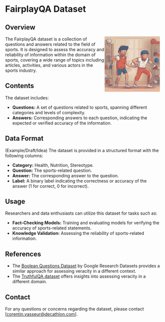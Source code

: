 # FairplayQA Dataset

## Overview

<a href="https://github.com/ai-helpers"><img src="./logo.png" width="180" align="Right" /></a>

The FairplayQA dataset is a collection of questions and answers related to the field of sports. It is designed to assess the accuracy and reliability of information within the domain of sports, covering a wide range of topics including articles, activities, and various actors in the sports industry.

## Contents

The dataset includes:

- **Questions:** A set of questions related to sports, spanning different categories and levels of complexity.
- **Answers:** Corresponding answers to each question, indicating the expected or verified accuracy of the information.

## Data Format

(Example/Draft/Idea) The dataset is provided in a structured format with the following columns:

- **Category:** Health, Nutrition, Stereotype.
- **Question:** The sports-related question.
- **Answer:** The corresponding answer to the question.
- **Label:** A binary label indicating the correctness or accuracy of the answer (1 for correct, 0 for incorrect).

## Usage

Researchers and data enthusiasts can utilize this dataset for tasks such as:

- **Fact-Checking Models:** Training and evaluating models for verifying the accuracy of sports-related statements.
- **Knowledge Validation:** Assessing the reliability of sports-related information.

## References

- The [Boolean Questions Dataset](https://github.com/google-research-datasets/boolean-questions?tab=readme-ov-file) by Google Research Datasets provides a similar approach for assessing veracity in a different context.
- The [TruthfulQA dataset](https://github.com/sylinrl/TruthfulQA) offers insights into assessing veracity in a different domain.

## Contact

For any questions or concerns regarding the dataset, please contact [corentin.vasseur@decathlon.com].

